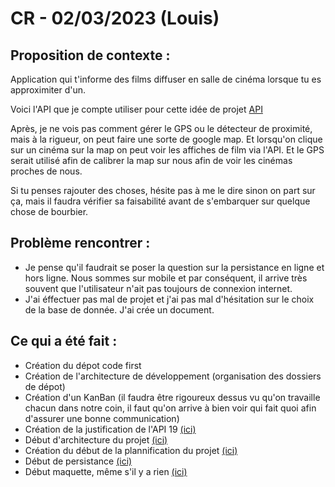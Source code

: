 # CR - 02/03/2023 (Louis)

## Proposition de contexte :
Application qui t'informe des films diffuser en salle de cinéma lorsque tu es approximiter d'un.

Voici l'API que je compte utiliser pour cette idée de projet [API](https://www.themoviedb.org/)

Après, je ne vois pas comment gérer le GPS ou le détecteur de proximité, mais à la rigueur, on peut faire une sorte de google map. Et lorsqu'on clique sur un cinéma sur la map on peut voir les affiches de film via l'API. Et le GPS serait utilisé afin de calibrer la map sur nous afin de voir les cinémas proches de nous.

Si tu penses rajouter des choses, hésite pas à me le dire sinon on part sur ça, mais il faudra vérifier sa faisabilité avant de s'embarquer sur quelque chose de bourbier.

## Problème rencontrer :
- Je pense qu'il faudrait se poser la question sur la persistance en ligne et hors ligne. Nous sommes sur mobile et par conséquent, il arrive très souvent que l'utilisateur n'ait pas toujours de connexion internet.
- J'ai éffectuer pas mal de projet et j'ai pas mal d'hésitation sur le choix de la base de donnée. J'ai crée un document.

## Ce qui a été fait :
- Création du dépot code first
- Création de l'architecture de développement (organisation des dossiers de dépot)
- Création d'un KanBan (il faudra être rigoureux dessus vu qu'on travaille chacun dans notre coin, il faut qu'on arrive à bien voir qui fait quoi afin d'assurer une bonne communication)
- Création de la justification de l'API 19 [(ici)](/Documentation/Choix_d'API.md)
- Début d'architecture du projet [(ici)](https://drive.google.com/file/d/1vz4gXn1YRreaVeJAfv32GYpdNfR7yPQs/view?usp=share_link)
- Création du début de la plannification du projet [(ici)](/Documentation/Plannification_du_projet.md0)
- Début de persistance [(ici)](/Documentation/Choix_persistance.md)
- Début maquette, même s'il y a rien [(ici)](https://www.figma.com/file/O5FNZJj2JpGIuFd1MVcslF/Maquette-Android?node-id=0%3A1&t=rZ9HvhXVshWntPgX-1)
